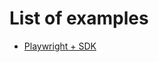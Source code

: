 # List of examples
* [Playwright + SDK](https://github.com/Visual-Regression-Tracker/examples-dotnet/tree/master/playwright)
